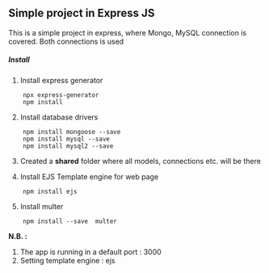 ## Simple project in Express JS

This is a simple project in express, where Mongo, MySQL connection is covered. Both connections is used

##### Install

1. Install express generator

```
    npx express-generator
    npm install

```

2. Install database drivers

```
    npm install mongoose --save
    npm install mysql --save
    npm install mysql2 --save

```

3. Created a **shared** folder where all models, connections etc. will be there

4. Install EJS Template engine for web page

```
    npm install ejs

```

5. Install multer

```
    npm install --save  multer
```

**N.B. :**

1. The app is running in a default port : 3000
2. Setting template engine : ejs
